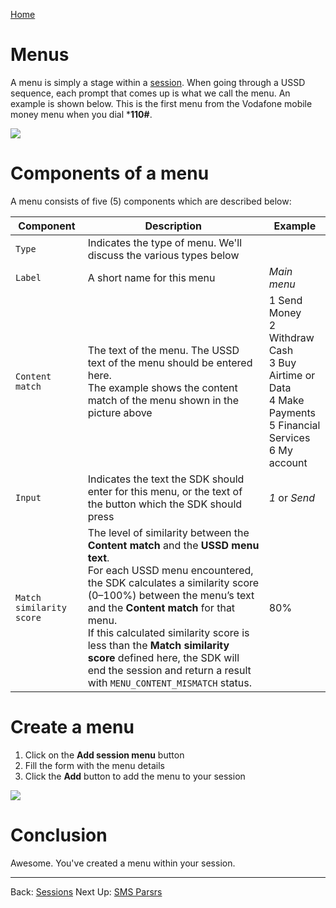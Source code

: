[Home](./README.md)

# Menus

A menu is simply a stage within a [session](./02.Sessions.md). When going through a USSD sequence, each prompt that comes up is what we call the menu. An example is shown below. This is the first menu from the Vodafone mobile money menu when you dial ***110#**.

![](/home/kwameopareasiedu/projects/autoussd/code/autoussd-docs/assets/menu-example.png)

# Components of a menu

A menu consists of five (5) components which are described below:

| Component                | Description                                                  | Example                                                      |
| ------------------------ | ------------------------------------------------------------ | ------------------------------------------------------------ |
| `Type`                   | Indicates the type of menu. We'll discuss the various types below |                                                              |
| `Label`                  | A short name for this menu                                   | *Main menu*                                                  |
| `Content match`          | The text of the menu. The USSD text of the menu should be entered here. <br />The example shows the content match of the menu shown in the picture above | 1 Send Money<br/>2 Withdraw Cash<br/>3 Buy Airtime or Data<br/>4 Make Payments<br/>5 Financial Services<br/>6 My account |
| `Input`                  | Indicates the text the SDK should enter for this menu, or the text of the button which the SDK should press | *1* or *Send*                                                |
| `Match similarity score` | The level of similarity between the **Content match** and the **USSD menu text**.<br />For each USSD menu encountered, the SDK calculates a similarity score (0–100%) between the menu’s text and the **Content match** for that menu.<br />If this calculated similarity score is less than the **Match similarity score** defined here, the SDK will end the session and return a result with `MENU_CONTENT_MISMATCH` status. | 80%                                                          |

# Create a menu

1. Click on the **Add session menu** button
2. Fill the form with the menu details
3. Click the **Add** button to add the menu to your session

![](/home/kwameopareasiedu/projects/autoussd/code/autoussd-docs/assets/menu-create-1.png)

# Conclusion

Awesome. You've created a menu within your session.



---

Back: [Sessions](./02.Sessions.md)    Next Up: [SMS Parsrs](./04.Parsers.md)

